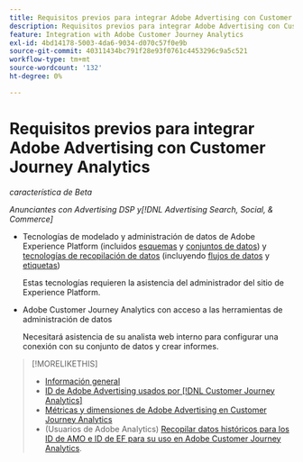 ```yaml
---
title: Requisitos previos para integrar Adobe Advertising con Customer Journey Analytics
description: Requisitos previos para integrar Adobe Advertising con Customer Journey Analytics
feature: Integration with Adobe Customer Journey Analytics
exl-id: 4bd14178-5003-4da6-9034-d070c57f0e9b
source-git-commit: 40311434bc791f28e93f0761c4453296c9a5c521
workflow-type: tm+mt
source-wordcount: '132'
ht-degree: 0%

---
```


# Requisitos previos para integrar Adobe Advertising con Customer Journey Analytics

*característica de Beta*

*Anunciantes con Advertising DSP y[!DNL Advertising Search, Social, & Commerce]*

* Tecnologías de modelado y administración de datos de Adobe Experience Platform (incluidos [esquemas](https://experienceleague.adobe.com/en/docs/experience-platform/xdm/home) y [conjuntos de datos](https://experienceleague.adobe.com/en/docs/experience-platform/catalog/datasets/overview)) y [tecnologías de recopilación de datos](https://experienceleague.adobe.com/en/docs/experience-platform/collection/home) (incluyendo [flujos de datos](https://experienceleague.adobe.com/en/docs/experience-platform/datastreams/overview) y [etiquetas](https://experienceleague.adobe.com/en/docs/experience-platform/tags/home))

  Estas tecnologías requieren la asistencia del administrador del sitio de Experience Platform.

* Adobe Customer Journey Analytics con acceso a las herramientas de administración de datos

  Necesitará asistencia de su analista web interno para configurar una conexión con su conjunto de datos y crear informes.

>[!MORELIKETHIS]
>
>* [Información general](overview.md)
>* [ID de Adobe Advertising usados por [!DNL Customer Journey Analytics]](ids.md)
>* [Métricas y dimensiones de Adobe Advertising en Customer Journey Analytics](advertising-data-in-cja.md)
>* (Usuarios de Adobe Analytics) [Recopilar datos históricos para los ID de AMO e ID de EF para su uso en Adobe Customer Journey Analytics](/help/integrations/analytics/rvars-to-evars.md).
